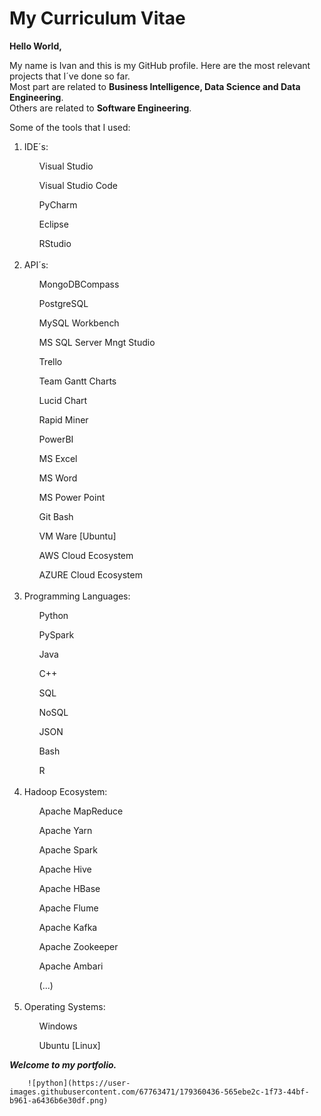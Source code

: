 <!DOCTYPE html>
<html lang="en">
<head>
    <meta charset="UTF-8">
    <h1>My Curriculum Vitae</h1>
</head>
            
<body>

**Hello World,**

My name is Ivan and this is my GitHub profile.
Here are the most relevant projects that I´ve done so far.<br/>
Most part are related to **Business Intelligence, Data Science and Data Engineering**.<br/>
Others are related to **Software Engineering**.<br/>

Some of the tools that I used:
<ol>
<li>IDE´s:</li>
<ul>Visual Studio</ul>
<ul>Visual Studio Code</ul>
<ul>PyCharm</ul>
<ul>Eclipse</ul>
<ul>RStudio</ul>
<br/>
<li>API´s:</li>
<ul>MongoDBCompass</ul>
<ul>PostgreSQL</ul>
<ul>MySQL Workbench</ul>
<ul>MS SQL Server Mngt Studio</ul>
<ul>Trello</ul>
<ul>Team Gantt Charts</ul>
<ul>Lucid Chart</ul>
<ul>Rapid Miner</ul>
<ul>PowerBI</ul>  
<ul>MS Excel</ul>
<ul>MS Word</ul>
<ul>MS Power Point</ul>
<ul>Git Bash</ul>
<ul>VM Ware [Ubuntu]</ul>
<ul>AWS Cloud Ecosystem</ul>
<ul>AZURE Cloud Ecosystem</ul>
<br/>
<li>Programming Languages:</li>
<ul>Python</ul>
<ul>PySpark</ul>
<ul>Java</ul>
<ul>C++</ul>
<ul>SQL</ul>
<ul>NoSQL</ul>
<ul>JSON</ul>
<ul>Bash</ul>
<ul>R</ul>
<br/>
<li>Hadoop Ecosystem:</li>
<ul>Apache MapReduce</ul>
<ul>Apache Yarn</ul>
<ul>Apache Spark</ul>
<ul>Apache Hive</ul>
<ul>Apache HBase</ul>
<ul>Apache Flume</ul>
<ul>Apache Kafka</ul>
<ul>Apache Zookeeper</ul>
<ul>Apache Ambari</ul>
<ul>(...)</ul>
<br/>
<li>Operating Systems:</li>
<ul>Windows</ul>
<ul>Ubuntu [Linux]</ul>
</ol>
          
          

***Welcome to my portfolio.***
            
</body>
</html>
        
        ![python](https://user-images.githubusercontent.com/67763471/179360436-565ebe2c-1f73-44bf-b961-a6436b6e30df.png)

